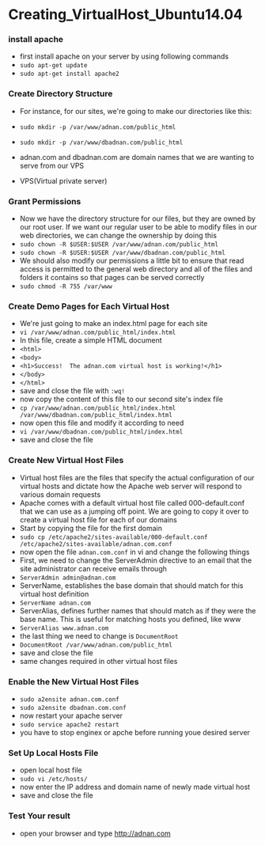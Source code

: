 # Creating_VirtualHost_Ubuntu14.04

### install apache

* first install apache on your server by using following commands
* `sudo apt-get update`
* `sudo apt-get install apache2`

### Create Directory Structure

* For instance, for our sites, we're going to make our directories like this:

* `sudo mkdir -p /var/www/adnan.com/public_html`
* `sudo mkdir -p /var/www/dbadnan.com/public_html`
* adnan.com and dbadnan.com are domain names that we are wanting to serve from our VPS
* VPS(Virtual private server)

### Grant Permissions

* Now we have the directory structure for our files, but they are owned by our root user. If we want our regular user to be able to modify files in our web directories, we can change the ownership by doing this
* `sudo chown -R $USER:$USER /var/www/adnan.com/public_html`
* `sudo chown -R $USER:$USER /var/www/dbadnan.com/public_html`
* We should also modify our permissions a little bit to ensure that read access is permitted to the general web directory and all of the files and folders it contains so that pages can be served correctly
* `sudo chmod -R 755 /var/www`

### Create Demo Pages for Each Virtual Host

* We're just going to make an index.html page for each site
* `vi /var/www/adnan.com/public_html/index.html`
* In this file, create a simple HTML document
* `<html>`
*  `<body>`
*    `<h1>Success!  The adnan.com virtual host is working!</h1>`
*  `</body>`
* `</html>`
* save and close the file with `:wq!`
* now copy the content of this file to our second site's index file
* `cp /var/www/adnan.com/public_html/index.html /var/www/dbadnan.com/public_html/index.html`
* now open this file and modify it according to need
* `vi /var/www/dbadnan.com/public_html/index.html`
* save and close the file 

### Create New Virtual Host Files

* Virtual host files are the files that specify the actual configuration of our virtual hosts and dictate how the Apache web server will respond to various domain requests
* Apache comes with a default virtual host file called 000-default.conf that we can use as a jumping off point. We are going to copy it over to create a virtual host file for each of our domains
* Start by copying the file for the first domain
* `sudo cp /etc/apache2/sites-available/000-default.conf /etc/apache2/sites-available/adnan.com.conf`
* now open the file `adnan.com.conf` in vi and change the following things
* First, we need to change the ServerAdmin directive to an email that the site administrator can receive emails through
* `ServerAdmin admin@adnan.com`
* ServerName, establishes the base domain that should match for this virtual host definition
* `ServerName adnan.com`
* ServerAlias, defines further names that should match as if they were the base name. This is useful for matching hosts you defined, like www
* `ServerAlias www.adnan.com`
* the last thing we need to change is `DocumentRoot`
* `DocumentRoot /var/www/adnan.com/public_html`
* save and close the file
* same changes required in other virtual host files

### Enable the New Virtual Host Files

* `sudo a2ensite adnan.com.conf`
* `sudo a2ensite dbadnan.com.conf`
* now restart your apache server
* `sudo service apache2 restart`
* you have to stop enginex or apche before running youe desired server

### Set Up Local Hosts File

* open local host file
* `sudo vi /etc/hosts/`
* now enter the IP address and domain name of newly made virtual host
* save and close the file

### Test Your result

* open your browser and type http://adnan.com


